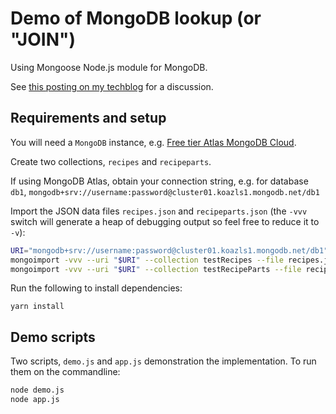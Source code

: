 # Demo of MongoDB lookup (or "JOIN")

Using Mongoose Node.js module for MongoDB.

See [this posting on my techblog][techblog posting] for a discussion.

## Requirements and setup

You will need a `MongoDB` instance, e.g. [Free tier Atlas MongoDB Cloud][Atlas].

Create two collections, ``recipes`` and ``recipeparts``.

If using MongoDB Atlas, obtain your connection string, e.g. for database ``db1``, 
``mongodb+srv://username:password@cluster01.koazls1.mongodb.net/db1``

Import the JSON data files ``recipes.json`` and ``recipeparts.json`` 
(the ``-vvv`` switch will generate a heap of debugging output so feel free to reduce it to ``-v``):

```bash
URI="mongodb+srv://username:password@cluster01.koazls1.mongodb.net/db1"
mongoimport -vvv --uri "$URI" --collection testRecipes --file recipes.json --jsonArray
mongoimport -vvv --uri "$URI" --collection testRecipeParts --file recipeparts.json --jsonArray
```

Run the following to install dependencies:

```
yarn install
```

## Demo scripts

Two scripts, ``demo.js`` and ``app.js`` demonstration the implementation. To run them on the 
commandline:

```bash
node demo.js
node app.js
```


[Atlas]: https://cloud.mongodb.com/
[techblog posting]: https://greyling.tech/kb/docs/programming/mongodb/lookup-join

